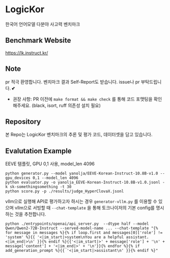 # LogicKor
한국어 언어모델 다분야 사고력 벤치마크

## Benchmark Website
https://lk.instruct.kr/

## Note
pr 적극 환영합니다.
벤치마크 결과 Self-Report도 받습니다. issue나 pr 부탁드립니다. 💕
* 권장 사항: PR 이전에 `make format && make check` 를 통해 코드 포맷팅을 확인해주세요. (black, isort, ruff 의존성 설치 필요)

## Repository
본 Repo는 LogicKor 벤치마크의 추론 및 평가 코드, 데이터셋을 담고 있습니다.

## Evalutation Example
EEVE 템플릿, GPU 0,1 사용, model_len 4096
```
python generator.py --model yanolja/EEVE-Korean-Instruct-10.8B-v1.0 --gpu_devices 0,1 --model_len 4096
python evaluator.py -o yanolja_EEVE-Korean-Instruct-10.8B-v1.0.jsonl -k sk-somethingsomething -t 30
python score.py -p ./results/judge_HyperClovaX.jsonl 
```

vllm으로 실행해 API로 평가하고자 하시는 경우 `generator-vllm.py` 를 이용할 수 있으며 vllm으로 서빙할 때 `--chat-template` 을 통해 토크나이저의 기본 config를 명시하는 것을 추천합니다.

```
python ./entrypoints/openai/api_server.py  --dtype half --model Qwen/Qwen2-72B-Instruct --served-model-name ... --chat-template "{% for message in messages %}{% if loop.first and messages[0]['role'] != 'system' %}{{ '<|im_start|>system\nYou are a helpful assistant.<|im_end|>\n' }}{% endif %}{{'<|im_start|>' + message['role'] + '\n' + message['content'] + '<|im_end|>' + '\n'}}{% endfor %}{% if add_generation_prompt %}{{ '<|im_start|>assistant\n' }}{% endif %}"
```
